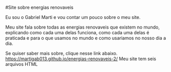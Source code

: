 #Site sobre energias renovaveis

Eu sou o Gabriel Marti e vou contar um pouco sobre o meu site.

Meu site fala sobre todas as energias renovaveis que existem no mundo, 
explicando como cada uma delas funciona, como cada uma delas é praticada e
para o que usamos no mundo e como usariamos no nosso dia a dia.

Se quiser saber mais sobre, clique nesse link abaixo.
https://martigab013.github.io/energias-renovaveis-2/
Meu site tem seis arquivos HTML

